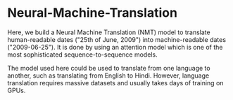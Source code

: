 # Neural-Machine-Translation

Here, we build a Neural Machine Translation (NMT) model to translate human-readable dates ("25th of June, 2009") into machine-readable dates ("2009-06-25"). It is done by using an attention model which is one of the most sophisticated sequence-to-sequence models.

The model used here could be used to translate from one language to another, such as translating from English to Hindi. However, language translation requires massive datasets and usually takes days of training on GPUs.
